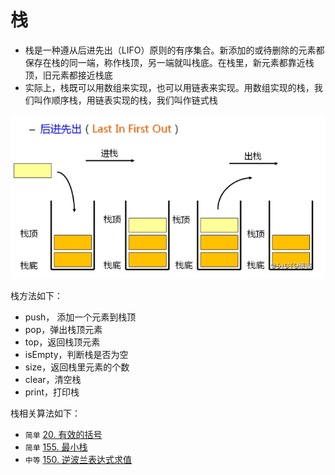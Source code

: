 # 栈

* 栈是一种遵从后进先出（LIFO）原则的有序集合。新添加的或待删除的元素都保存在栈的同一端，称作栈顶，另一端就叫栈底。在栈里，新元素都靠近栈顶，旧元素都接近栈底
* 实际上，栈既可以用数组来实现，也可以用链表来实现。用数组实现的栈，我们叫作顺序栈，用链表实现的栈，我们叫作链式栈

![](../resources/stack.png)

栈方法如下：

* push， 添加一个元素到栈顶
* pop，弹出栈顶元素
* top，返回栈顶元素
* isEmpty，判断栈是否为空
* size，返回栈里元素的个数
* clear，清空栈
* print，打印栈

栈相关算法如下：

* `简单` [20. 有效的括号](./stringLegal.js)
* `简单` [155. 最小栈](./minStack.js)
* `中等` [150. 逆波兰表达式求值](./rpn.js)





